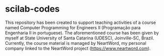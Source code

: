 # scilab-codes
This repository has been created to support teaching activities of a course named Computer Programming for Engineers II (Programação para Engenharia II in portuguese). The aforementioned course has been given by myself at State University of Santa Catarina (UDESC), Joinville-SC, Brazil. Currently, the course material is managed by NeartWord, my personal company linked to the NeartWord project (https://www.neartword.com).
